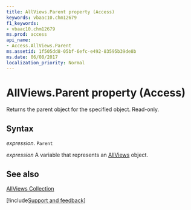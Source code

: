 ```yaml
---
title: AllViews.Parent property (Access)
keywords: vbaac10.chm12679
f1_keywords:
- vbaac10.chm12679
ms.prod: access
api_name:
- Access.AllViews.Parent
ms.assetid: 1f505dd8-05bf-6efc-e492-83595b39de8b
ms.date: 06/08/2017
localization_priority: Normal
---
```



# AllViews.Parent property (Access)

Returns the parent object for the specified object. Read-only.


## Syntax

_expression_. `Parent`

_expression_ A variable that represents an [AllViews](Access.AllViews.md) object.


## See also


[AllViews Collection](Access.AllViews.md)

[!include[Support and feedback](~/includes/feedback-boilerplate.md)]